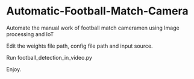 # Automatic-Football-Match-Camera
Automate the manual work of football match cameramen using Image processing and IoT

Edit the weights file path, config file path and input source.

Run football_detection_in_video.py 

Enjoy.
